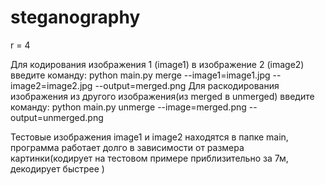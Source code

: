 # steganography

r = 4

Для кодирования изображения 1 (image1) в изображение 2 (image2) введите команду:
             python main.py merge --image1=image1.jpg --image2=image2.jpg --output=merged.png
Для раскодирования изображения из другого изображения(из merged в unmerged) введите команду:
             python main.py unmerge --image=merged.png --output=unmerged.png


Тестовые изображения image1 и image2 находятся в папке main, программа работает долго в зависимости от размера картинки(кодирует на тестовом примере приблизительно за 7м, декодирует быстрее )
